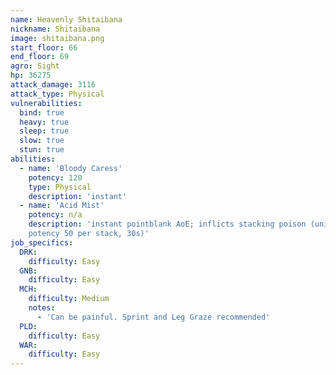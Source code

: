 ```yaml
---
name: Heavenly Shitaibana
nickname: Shitaibana
image: shitaibana.png
start_floor: 66
end_floor: 69
agro: Sight
hp: 36275
attack_damage: 3116
attack_type: Physical
vulnerabilities:
  bind: true
  heavy: true
  sleep: true
  slow: true
  stun: true
abilities:
  - name: 'Bloody Caress'
    potency: 120
    type: Physical
    description: 'instant'
  - name: 'Acid Mist'
    potency: n/a
    description: 'instant pointblank AoE; inflicts stacking poison (unique DoT
    potency 50 per stack, 30s)'
job_specifics:
  DRK:
    difficulty: Easy
  GNB:
    difficulty: Easy
  MCH:
    difficulty: Medium
    notes:
      - 'Can be painful. Sprint and Leg Graze recommended'
  PLD:
    difficulty: Easy
  WAR:
    difficulty: Easy
---
```

